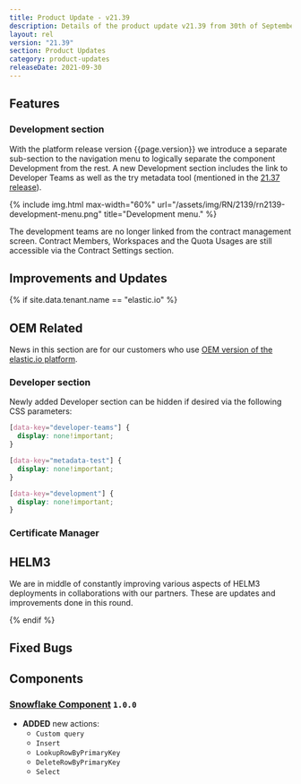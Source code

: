 ```yaml
---
title: Product Update - v21.39
description: Details of the product update v21.39 from 30th of September 2021.
layout: rel
version: "21.39"
section: Product Updates
category: product-updates
releaseDate: 2021-09-30
---
```


## Features

### Development section

With the platform release version {{page.version}} we introduce a separate
sub-section to the navigation menu to logically separate the component Development
from the rest. A new Development section includes the link to Developer Teams as
well as the try metadata tool (mentioned in the [21.37 release](/release/21.37#try-metadata-tool)).

{% include img.html max-width="60%" url="/assets/img/RN/2139/rn2139-development-menu.png" title="Development menu." %}

The development teams are no longer linked from the contract management screen.
Contract Members, Workspaces and the Quota Usages are still accessible via the
Contract Settings section.

## Improvements and Updates


{% if site.data.tenant.name == "elastic.io" %}

## OEM Related

News in this section are for our customers who use
[OEM version of the elastic.io platform](https://www.elastic.io/saas-embedded-integration/).

### Developer section

Newly added Developer section can be hidden if desired via the following CSS parameters:

```css
[data-key="developer-teams"] {
  display: none!important;
}

[data-key="metadata-test"] {
  display: none!important;
}

[data-key="development"] {
  display: none!important;
}
```

### Certificate Manager

## HELM3

We are in middle of constantly improving various aspects of HELM3 deployments in
collaborations with our partners. These are updates and improvements done in
this round.


{% endif %}

## Fixed Bugs

## Components

### [Snowflake Component](/components/snowflake/) `1.0.0`

*   **ADDED** new actions:
    *   `Custom query`
    *   `Insert`
    *   `LookupRowByPrimaryKey`
    *   `DeleteRowByPrimaryKey`
    *   `Select`
